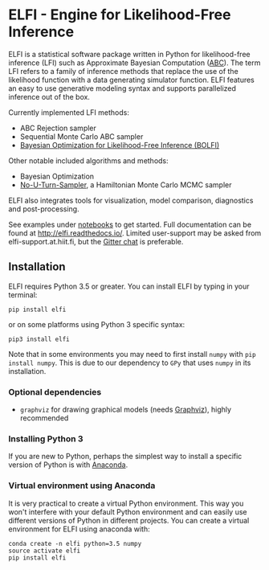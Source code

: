 
ELFI - Engine for Likelihood-Free Inference
===========================================

ELFI is a statistical software package written in Python for likelihood-free inference (LFI) such as Approximate
Bayesian Computation ([ABC](https://en.wikipedia.org/wiki/Approximate_Bayesian_computation)).
The term LFI refers to a family of inference methods that replace the use of the likelihood function with a data
generating simulator function. ELFI features an easy to use generative modeling syntax and supports parallelized
inference out of the box.

Currently implemented LFI methods:
- ABC Rejection sampler
- Sequential Monte Carlo ABC sampler
- [Bayesian Optimization for Likelihood-Free Inference (BOLFI)](http://jmlr.csail.mit.edu/papers/v17/15-017.html)

Other notable included algorithms and methods:
- Bayesian Optimization
- [No-U-Turn-Sampler](http://jmlr.org/papers/volume15/hoffman14a/hoffman14a.pdf), a Hamiltonian Monte Carlo MCMC sampler

ELFI also integrates tools for visualization, model comparison, diagnostics and post-processing.

See examples under [notebooks](https://github.com/elfi-dev/notebooks) to get started. Full
documentation can be found at http://elfi.readthedocs.io/. Limited user-support may be
asked from elfi-support.at.hiit.fi, but the
[Gitter chat](https://gitter.im/elfi-dev/elfi?utm_source=share-link&utm_medium=link&utm_campaign=share-link)
is preferable.


Installation
------------

ELFI requires Python 3.5 or greater. You can install ELFI by typing in your terminal:

```
pip install elfi
```
or on some platforms using Python 3 specific syntax:
```
pip3 install elfi
```

Note that in some environments you may need to first install `numpy` with
`pip install numpy`. This is due to our dependency to `GPy` that uses `numpy` in its installation.

### Optional dependencies

- `graphviz` for drawing graphical models (needs [Graphviz](http://www.graphviz.org)), highly recommended


### Installing Python 3

If you are new to Python, perhaps the simplest way to install a specific version of Python
is with [Anaconda](https://www.continuum.io/downloads).

### Virtual environment using Anaconda

It is very practical to create a virtual Python environment. This way you won't interfere
with your default Python environment and can easily use different versions of Python
in different projects. You can create a virtual environment for ELFI using anaconda with:

```
conda create -n elfi python=3.5 numpy
source activate elfi
pip install elfi
```

